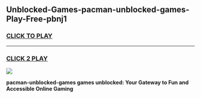 
## Unblocked-Games-pacman-unblocked-games-Play-Free-pbnj1
<h3>
<a href="https://premium76.site?title=pacman-unblocked-games&ref=18A">CLICK TO PLAY</a></h3>
<hr>

<h3>
<a href="https://premium76.site?title=pacman-unblocked-games&ref=18A">CLICK 2 PLAY</a>
  
</h3>

<a href="https://premium76.site?title=pacman-unblocked-games&ref=18A"><img src="https://clearcache.store/games.png"></a>


**pacman-unblocked-games games unblocked: Your Gateway to Fun and Accessible Online Gaming**
